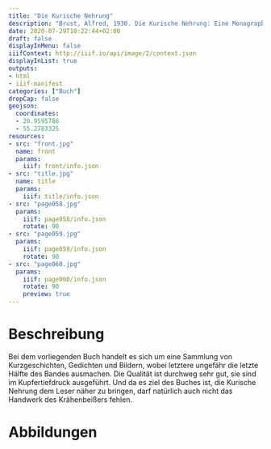 ```yaml
---
title: "Die Kurische Nehrung"
description: "Brust, Alfred, 1930. Die Kurische Nehrung: Eine Monographie in Bildern. 1. Auflage, 1.-5. Tausend - Königsberg in Preußen: Gräfe & Unzer"
date: 2020-07-29T10:22:44+02:00
draft: false
displayInMenu: false
iiifContext: http://iiif.io/api/image/2/context.json
displayInList: true
outputs:
- html
- iiif-manifest
categories: ["Buch"]
dropCap: false
geojson:
  coordinates:
  - 20.9595786
  - 55.2783325
resources:
- src: "front.jpg"
  name: front
  params:
    iiif: front/info.json
- src: "title.jpg"
  name: title
  params:
    iiif: title/info.json
- src: "page058.jpg"
  params:
    iiif: page058/info.json
    rotate: 90
- src: "page059.jpg"
  params:
    iiif: page059/info.json
    rotate: 90
- src: "page060.jpg"
  params:
    iiif: page060/info.json
    rotate: 90
    preview: true
---
```

# Beschreibung

Bei dem vorliegenden Buch handelt es sich um eine Sammlung von Kurzgeschichten, Gedichten und Bildern, wobei letztere ungefähr die letzte Hälfte des Bandes ausmachen. Die Qualität ist durchweg sehr gut, sie sind im Kupfertiefdruck ausgeführt. Und da es ziel des Buches ist, die Kurische Nehrung dem Leser näher zu bringen, darf natürlich auch nicht das Handwerk des Krähenbeißers fehlen.

# Abbildungen
